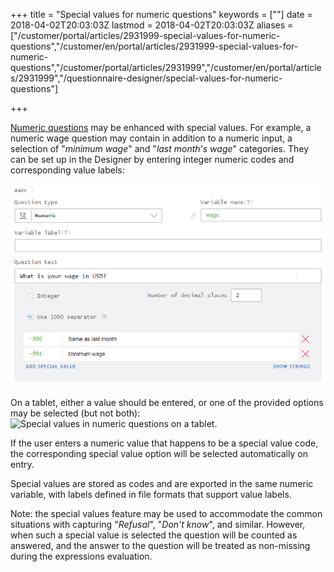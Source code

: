 ﻿+++
title = "Special values for numeric questions"
keywords = [""]
date = 2018-04-02T20:03:03Z
lastmod = 2018-04-02T20:03:03Z
aliases = ["/customer/portal/articles/2931999-special-values-for-numeric-questions","/customer/en/portal/articles/2931999-special-values-for-numeric-questions","/customer/portal/articles/2931999","/customer/en/portal/articles/2931999","/questionnaire-designer/special-values-for-numeric-questions"]

+++

[Numeric
questions](/customer/en/portal/articles/2468719)
may be enhanced with special values. For example, a numeric wage
question may contain in addition to a numeric input, a selection of
"*minimum wage*" and "*last month's wage*" categories. They can be set
up in the Designer by entering integer numeric codes and corresponding
value labels:  
  
![Special values in numeric questions](images/866610.png)  
  
On a tablet, either a value should be entered, or one of the provided
options may be selected (but not both):  
![Special values in numeric questions on a
tablet.](images/866611.png)  
  
If the user enters a numeric value that happens to be a special value
code, the corresponding special value option will be selected
automatically on entry.  
  
Special values are stored as codes and are exported in the same numeric
variable, with labels defined in file formats that support value
labels.  
  
<span class="underline">Note</span>: the special values feature may be
used to accommodate the common situations with capturing "*Refusal*",
"*Don't know*", and similar. However, when such a special value is
selected the question will be counted as answered, and the answer to the
question will be treated as non-missing during the expressions
evaluation.

